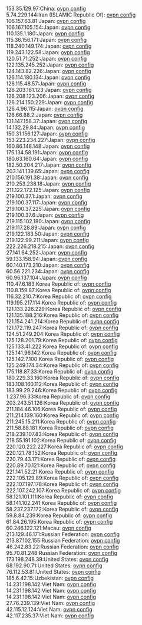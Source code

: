 153.35.129.97:China: [ovpn config](vpn/153_35_129_97.ovpn)  
5.74.229.144:Iran (ISLAMIC Republic Of): [ovpn config](vpn/5_74_229_144.ovpn)  
106.157.63.81:Japan: [ovpn config](vpn/106_157_63_81.ovpn)  
106.167.105.154:Japan: [ovpn config](vpn/106_167_105_154.ovpn)  
110.135.1.180:Japan: [ovpn config](vpn/110_135_1_180.ovpn)  
115.36.156.171:Japan: [ovpn config](vpn/115_36_156_171.ovpn)  
118.240.149.174:Japan: [ovpn config](vpn/118_240_149_174.ovpn)  
119.243.122.58:Japan: [ovpn config](vpn/119_243_122_58.ovpn)  
120.51.71.252:Japan: [ovpn config](vpn/120_51_71_252.ovpn)  
122.135.245.252:Japan: [ovpn config](vpn/122_135_245_252.ovpn)  
124.143.82.226:Japan: [ovpn config](vpn/124_143_82_226.ovpn)  
126.114.180.134:Japan: [ovpn config](vpn/126_114_180_134.ovpn)  
126.115.48.57:Japan: [ovpn config](vpn/126_115_48_57.ovpn)  
126.203.161.123:Japan: [ovpn config](vpn/126_203_161_123.ovpn)  
126.208.123.206:Japan: [ovpn config](vpn/126_208_123_206.ovpn)  
126.214.150.229:Japan: [ovpn config](vpn/126_214_150_229.ovpn)  
126.4.96.115:Japan: [ovpn config](vpn/126_4_96_115.ovpn)  
126.66.88.2:Japan: [ovpn config](vpn/126_66_88_2.ovpn)  
131.147.158.37:Japan: [ovpn config](vpn/131_147_158_37.ovpn)  
14.132.29.84:Japan: [ovpn config](vpn/14_132_29_84.ovpn)  
150.31.156.127:Japan: [ovpn config](vpn/150_31_156_127.ovpn)  
153.223.234.227:Japan: [ovpn config](vpn/153_223_234_227.ovpn)  
160.86.148.148:Japan: [ovpn config](vpn/160_86_148_148.ovpn)  
175.134.58.191:Japan: [ovpn config](vpn/175_134_58_191.ovpn)  
180.63.160.64:Japan: [ovpn config](vpn/180_63_160_64.ovpn)  
182.50.204.217:Japan: [ovpn config](vpn/182_50_204_217.ovpn)  
203.141.139.65:Japan: [ovpn config](vpn/203_141_139_65.ovpn)  
210.156.191.38:Japan: [ovpn config](vpn/210_156_191_38.ovpn)  
210.253.238.18:Japan: [ovpn config](vpn/210_253_238_18.ovpn)  
211.122.172.125:Japan: [ovpn config](vpn/211_122_172_125.ovpn)  
219.100.37.1:Japan: [ovpn config](vpn/219_100_37_1.ovpn)  
219.100.37.117:Japan: [ovpn config](vpn/219_100_37_117.ovpn)  
219.100.37.225:Japan: [ovpn config](vpn/219_100_37_225.ovpn)  
219.100.37.6:Japan: [ovpn config](vpn/219_100_37_6.ovpn)  
219.115.102.180:Japan: [ovpn config](vpn/219_115_102_180.ovpn)  
219.117.28.89:Japan: [ovpn config](vpn/219_117_28_89.ovpn)  
219.122.183.50:Japan: [ovpn config](vpn/219_122_183_50.ovpn)  
219.122.99.211:Japan: [ovpn config](vpn/219_122_99_211.ovpn)  
222.226.218.215:Japan: [ovpn config](vpn/222_226_218_215.ovpn)  
27.141.64.252:Japan: [ovpn config](vpn/27_141_64_252.ovpn)  
59.133.158.94:Japan: [ovpn config](vpn/59_133_158_94.ovpn)  
60.140.173.210:Japan: [ovpn config](vpn/60_140_173_210.ovpn)  
60.56.221.234:Japan: [ovpn config](vpn/60_56_221_234.ovpn)  
60.96.137.104:Japan: [ovpn config](vpn/60_96_137_104.ovpn)  
110.47.6.183:Korea Republic of: [ovpn config](vpn/110_47_6_183.ovpn)  
110.8.159.87:Korea Republic of: [ovpn config](vpn/110_8_159_87.ovpn)  
116.32.210.7:Korea Republic of: [ovpn config](vpn/116_32_210_7.ovpn)  
119.195.217.114:Korea Republic of: [ovpn config](vpn/119_195_217_114.ovpn)  
121.133.226.229:Korea Republic of: [ovpn config](vpn/121_133_226_229.ovpn)  
121.135.188.216:Korea Republic of: [ovpn config](vpn/121_135_188_216.ovpn)  
121.154.241.214:Korea Republic of: [ovpn config](vpn/121_154_241_214.ovpn)  
121.172.119.247:Korea Republic of: [ovpn config](vpn/121_172_119_247.ovpn)  
124.51.249.204:Korea Republic of: [ovpn config](vpn/124_51_249_204.ovpn)  
125.128.201.79:Korea Republic of: [ovpn config](vpn/125_128_201_79.ovpn)  
125.133.41.222:Korea Republic of: [ovpn config](vpn/125_133_41_222.ovpn)  
125.141.96.142:Korea Republic of: [ovpn config](vpn/125_141_96_142.ovpn)  
125.142.7.100:Korea Republic of: [ovpn config](vpn/125_142_7_100.ovpn)  
125.249.174.34:Korea Republic of: [ovpn config](vpn/125_249_174_34.ovpn)  
175.118.87.33:Korea Republic of: [ovpn config](vpn/175_118_87_33.ovpn)  
180.229.33.160:Korea Republic of: [ovpn config](vpn/180_229_33_160.ovpn)  
183.108.160.112:Korea Republic of: [ovpn config](vpn/183_108_160_112.ovpn)  
183.99.29.246:Korea Republic of: [ovpn config](vpn/183_99_29_246.ovpn)  
1.237.96.33:Korea Republic of: [ovpn config](vpn/1_237_96_33.ovpn)  
203.243.51.126:Korea Republic of: [ovpn config](vpn/203_243_51_126.ovpn)  
211.184.46.106:Korea Republic of: [ovpn config](vpn/211_184_46_106.ovpn)  
211.214.139.160:Korea Republic of: [ovpn config](vpn/211_214_139_160.ovpn)  
211.245.15.211:Korea Republic of: [ovpn config](vpn/211_245_15_211.ovpn)  
211.58.88.181:Korea Republic of: [ovpn config](vpn/211_58_88_181.ovpn)  
218.239.107.83:Korea Republic of: [ovpn config](vpn/218_239_107_83.ovpn)  
218.55.191.102:Korea Republic of: [ovpn config](vpn/218_55_191_102.ovpn)  
220.120.222.227:Korea Republic of: [ovpn config](vpn/220_120_222_227.ovpn)  
220.121.78.152:Korea Republic of: [ovpn config](vpn/220_121_78_152.ovpn)  
220.79.43.171:Korea Republic of: [ovpn config](vpn/220_79_43_171.ovpn)  
220.89.70.121:Korea Republic of: [ovpn config](vpn/220_89_70_121.ovpn)  
221.141.52.21:Korea Republic of: [ovpn config](vpn/221_141_52_21.ovpn)  
222.105.129.89:Korea Republic of: [ovpn config](vpn/222_105_129_89.ovpn)  
222.107.197.178:Korea Republic of: [ovpn config](vpn/222_107_197_178.ovpn)  
222.107.242.107:Korea Republic of: [ovpn config](vpn/222_107_242_107.ovpn)  
58.121.101.111:Korea Republic of: [ovpn config](vpn/58_121_101_111.ovpn)  
58.141.102.241:Korea Republic of: [ovpn config](vpn/58_141_102_241.ovpn)  
58.237.237.172:Korea Republic of: [ovpn config](vpn/58_237_237_172.ovpn)  
59.8.84.239:Korea Republic of: [ovpn config](vpn/59_8_84_239.ovpn)  
61.84.26.195:Korea Republic of: [ovpn config](vpn/61_84_26_195.ovpn)  
60.246.122.121:Macau: [ovpn config](vpn/60_246_122_121.ovpn)  
213.129.46.171:Russian Federation: [ovpn config](vpn/213_129_46_171.ovpn)  
213.87.102.155:Russian Federation: [ovpn config](vpn/213_87_102_155.ovpn)  
46.242.83.22:Russian Federation: [ovpn config](vpn/46_242_83_22.ovpn)  
95.70.81.248:Russian Federation: [ovpn config](vpn/95_70_81_248.ovpn)  
173.198.248.39:United States: [ovpn config](vpn/173_198_248_39.ovpn)  
68.192.90.71:United States: [ovpn config](vpn/68_192_90_71.ovpn)  
76.112.53.81:United States: [ovpn config](vpn/76_112_53_81.ovpn)  
185.6.42.15:Uzbekistan: [ovpn config](vpn/185_6_42_15.ovpn)  
14.231.198.142:Viet Nam: [ovpn config](vpn/14_231_198_142.ovpn)  
14.231.198.142:Viet Nam: [ovpn config](vpn/14_231_198_142.ovpn)  
14.231.198.142:Viet Nam: [ovpn config](vpn/14_231_198_142.ovpn)  
27.76.239.139:Viet Nam: [ovpn config](vpn/27_76_239_139.ovpn)  
42.115.12.124:Viet Nam: [ovpn config](vpn/42_115_12_124.ovpn)  
42.117.235.37:Viet Nam: [ovpn config](vpn/42_117_235_37.ovpn)  
